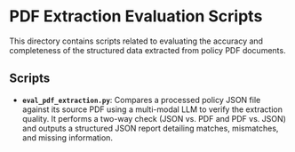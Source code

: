 # PDF Extraction Evaluation Scripts

This directory contains scripts related to evaluating the accuracy and completeness of the structured data extracted from policy PDF documents.

## Scripts

-   **`eval_pdf_extraction.py`**: Compares a processed policy JSON file against its source PDF using a multi-modal LLM to verify the extraction quality. It performs a two-way check (JSON vs. PDF and PDF vs. JSON) and outputs a structured JSON report detailing matches, mismatches, and missing information.
